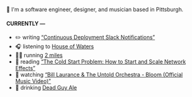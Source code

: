 👋 I'm a software engineer, designer, and musician based in Pittsburgh.

#### CURRENTLY —

* ✏️ writing [“Continuous Deployment Slack Notifications”](https://www.amoscato.com/journal/slack-deploy-notifications/)
* 🎧 listening to [House of Waters](https://www.last.fm/music/House+of+Waters/_/Midnight)
* 🏃‍♂️ running [2 miles](https://www.strava.com/activities/11140313517)
* 📘 reading [“The Cold Start Problem: How to Start and Scale Network Effects”](https://www.goodreads.com/book/show/55338968-the-cold-start-problem)
* 🍿 watching [“Bill Laurance &amp; The Untold Orchestra - Bloom (Official Music Video)”](https://youtu.be/aOisxXhsXUk)
* 🍺 drinking [Dead Guy Ale](https://untappd.com/user/namoscato/checkin/1356883986)
